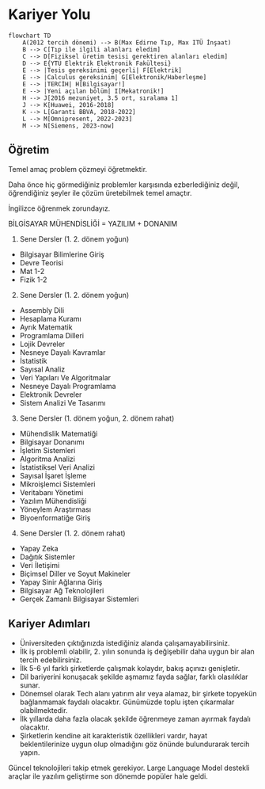 # Kariyer Yolu
```mermaid
flowchart TD
    A(2012 tercih dönemi) --> B(Max Edirne Tıp, Max ITÜ İnşaat)
    B --> C[Tıp ile ilgili alanları eledim]
    C --> D[Fiziksel üretim tesisi gerektiren alanları eledim]
    D --> E{YTÜ Elektrik Elektronik Fakültesi}
    E --> |Tesis gereksinimi geçerli| F[Elektrik]
    E --> |Calculus gereksinim| G[Elektronik/Haberleşme]
    E --> |TERCİH| H[Bilgisayar!]
    E --> |Yeni açılan bölüm| I[Mekatronik!]
    H --> J[2016 mezuniyet, 3.5 ort, sıralama 1]
    J --> K[Huawei, 2016-2018]
    K --> L[Garanti BBVA, 2018-2022]
    L --> M[Omnipresent, 2022-2023]
    M --> N[Siemens, 2023-now]
```

## Öğretim

Temel amaç problem çözmeyi öğretmektir.

Daha önce hiç görmediğiniz problemler karşısında ezberlediğiniz değil, öğrendiğiniz şeyler ile çözüm üretebilmek temel amaçtır.

İngilizce öğrenmek zorundayız.

BİLGİSAYAR MÜHENDİSLİĞİ = YAZILIM + DONANIM


1. Sene Dersler (1. 2. dönem yoğun)

- Bilgisayar Bilimlerine Giriş
- Devre Teorisi
- Mat 1-2
- Fizik 1-2

2. Sene Dersler (1. 2. dönem yoğun)

- Assembly Dili
- Hesaplama Kuramı
- Ayrık Matematik
- Programlama Dilleri
- Lojik Devreler
- Nesneye Dayalı Kavramlar
- İstatistik
- Sayısal Analiz
- Veri Yapıları Ve Algoritmalar
- Nesneye Dayalı Programlama
- Elektronik Devreler
- Sistem Analizi Ve Tasarımı

3. Sene Dersler (1. dönem yoğun, 2. dönem rahat)

- Mühendislik Matematiği
- Bilgisayar Donanımı
- İşletim Sistemleri
- Algoritma Analizi
- İstatistiksel Veri Analizi
- Sayısal İşaret İşleme
- Mikroişlemci Sistemleri
- Veritabanı Yönetimi
- Yazılım Mühendisliği
- Yöneylem Araştırması
- Biyoenformatiğe Giriş

4. Sene Dersler (1. 2. dönem rahat)

- Yapay Zeka
- Dağıtık Sistemler
- Veri İletişimi
- Biçimsel Diller ve Soyut Makineler
- Yapay Sinir Ağlarına Giriş
- Bilgisayar Ağ Teknolojileri
- Gerçek Zamanlı Bilgisayar Sistemleri

## Kariyer Adımları

- Üniversiteden çıktığınızda istediğiniz alanda çalışamayabilirsiniz.
- İlk iş problemli olabilir, 2. yılın sonunda iş değişebilir daha uygun bir alan tercih edebilirsiniz.
- İlk 5-6 yıl farklı şirketlerde çalışmak kolaydır, bakış açınızı genişletir.
- Dil bariyerini konuşacak şekilde aşmamız fayda sağlar, farklı olasılıklar sunar.
- Dönemsel olarak Tech alanı yatırım alır veya alamaz, bir şirkete topyekün bağlanmamak faydalı olacaktır. Günümüzde toplu işten çıkarmalar olabilmektedir.
- İlk yıllarda daha fazla olacak şekilde öğrenmeye zaman ayırmak faydalı olacaktır.
- Şirketlerin kendine ait karakteristik özellikleri vardır, hayat beklentilerinize uygun olup olmadığını göz önünde bulundurarak tercih yapın.

Güncel teknolojileri takip etmek gerekiyor. Large Language Model destekli araçlar ile yazılım geliştirme son dönemde popüler hale geldi.